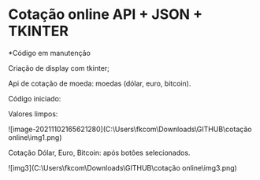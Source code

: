 # Cotação online API + JSON + TKINTER

*Código em manutenção

Criação de display com tkinter;

Api de cotação de moeda: moedas (dólar, euro, bitcoin).





Código iniciado:

Valores limpos:

![image-20211102165621280](C:\Users\fkcom\Downloads\GITHUB\cotação online\img1.png)









Cotação Dólar, Euro, Bitcoin: após botões selecionados.



![img3](C:\Users\fkcom\Downloads\GITHUB\cotação online\img3.png)

